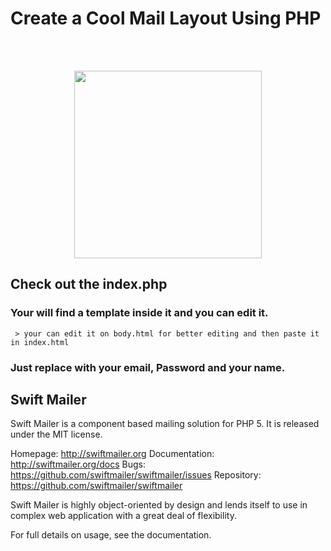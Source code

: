 # Create a Cool Mail Layout Using PHP


  <br><br>
  <p align="center">
  <img height="300px" src="https://github.com/sonukedia55/CodeNext/blob/master/PhpMail/aa.png"/>
  </p>
  
  ## Check out the index.php
  
  ### Your will find a template inside it and you can edit it.
  
     > your can edit it on body.html for better editing and then paste it in index.html
  
  ### Just replace with your email, Password and your name.
  
  
  
  
  Swift Mailer
------------

Swift Mailer is a component based mailing solution for PHP 5.
It is released under the MIT license.

Homepage:      http://swiftmailer.org
Documentation: http://swiftmailer.org/docs
Bugs:          https://github.com/swiftmailer/swiftmailer/issues
Repository:    https://github.com/swiftmailer/swiftmailer

Swift Mailer is highly object-oriented by design and lends itself
to use in complex web application with a great deal of flexibility.

For full details on usage, see the documentation.
